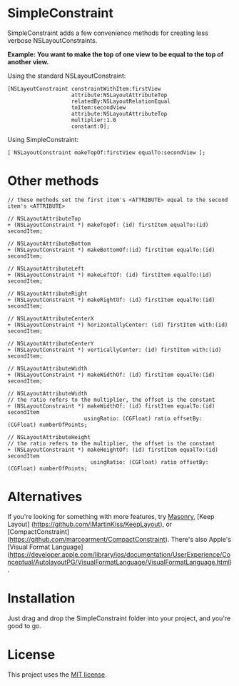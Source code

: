SimpleConstraint
================

SimpleConstraint adds a few convenience methods for creating less verbose NSLayoutConstraints.  

**Example: You want to make the top of one view to be equal to the top of another view.**  

Using the standard NSLayoutConstraint:
```obj-c
[NSLayoutConstraint constraintWithItem:firstView 
                    attribute:NSLayoutAttributeTop 
                    relatedBy:NSLayoutRelationEqual 
                    toItem:secondView 
                    attribute:NSLayoutAttributeTop 
                    multiplier:1.0 
                    constant:0];
```

Using SimpleConstraint:
```obj-c
[ NSLayoutConstraint makeTopOf:firstView equalTo:secondView ];
```

Other methods
=============
```obj-c
// these methods set the first item's <ATTRIBUTE> equal to the second item's <ATTRIBUTE>

// NSLayoutAttributeTop
+ (NSLayoutConstraint *) makeTopOf: (id) firstItem equalTo:(id) secondItem;

// NSLayoutAttributeBottom
+ (NSLayoutConstraint *) makeBottomOf:(id) firstItem equalTo:(id) secondItem;

// NSLayoutAttributeLeft
+ (NSLayoutConstraint *) makeLeftOf: (id) firstItem equalTo:(id) secondItem;

// NSLayoutAttributeRight
+ (NSLayoutConstraint *) makeRightOf: (id) firstItem equalTo:(id) secondItem;

// NSLayoutAttributeCenterX
+ (NSLayoutConstraint *) horizontallyCenter: (id) firstItem with:(id) secondItem;

// NSLayoutAttributeCenterY
+ (NSLayoutConstraint *) verticallyCenter: (id) firstItem with:(id) secondItem;

// NSLayoutAttributeWidth
+ (NSLayoutConstraint *) makeWidthOf: (id) firstItem equalTo:(id) secondItem;

// NSLayoutAttributeWidth
// the ratio refers to the multiplier, the offset is the constant
+ (NSLayoutConstraint *) makeWidthOf: (id) firstItem equalTo:(id) secondItem 
                        usingRatio: (CGFloat) ratio offsetBy: (CGFloat) numberOfPoints;

// NSLayoutAttributeHeight
// the ratio refers to the multiplier, the offset is the constant
+ (NSLayoutConstraint *) makeHeightOf: (id) firstItem equalTo:(id) secondItem 
                          usingRatio: (CGFloat) ratio offsetBy: (CGFloat) numberOfPoints;

```

Alternatives
============
If you're looking for something with more features, try [Masonry](https://github.com/Masonry/Masonry), [Keep Layout] (https://github.com/iMartinKiss/KeepLayout), or [CompactConstraint] (https://github.com/marcoarment/CompactConstraint).  There's also Apple's [Visual Format Language] (https://developer.apple.com/library/ios/documentation/UserExperience/Conceptual/AutolayoutPG/VisualFormatLanguage/VisualFormatLanguage.html).

Installation
============
Just drag and drop the SimpleConstraint folder into your project, and you're good to go.

License
=======
This project uses the [MIT license](http://opensource.org/licenses/MIT).
